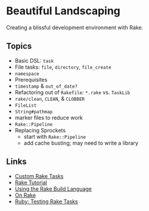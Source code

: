 # Beautiful Landscaping

Creating a blissful development environment with Rake.

## Topics

 * Basic DSL: `task`
 * File tasks: `file`, `directory`, `file_create`
 * `namespace`
 * Prerequisites
 * `timestamp` & `out_of_date?`
 * Refactoring out of `Rakefile`: `*.rake` vs. `TaskLib`
 * `rake/clean`, `CLEAN`, & `CLOBBER`
 * `FileList`
 * `String#pathmap`
 * marker files to reduce work
 * `Rake::Pipeline`
 * Replacing Sprockets
   * start with `Rake::Pipeline`
   * add cache busting; may need to write a library

## Links

 * [Custom Rake Tasks](http://railscasts.com/episodes/66-custom-rake-tasks)
 * [Rake Tutorial](http://jasonseifer.com/2010/04/06/rake-tutorial)
 * [Using the Rake Build Language](http://www.martinfowler.com/articles/rake.html)
 * [On Rake](http://www.jbarnette.com/2009/08/27/on-rake.html)
 * [Ruby: Testing Rake Tasks](http://blog.jayfields.com/2006/11/ruby-testing-rake-tasks.html)
